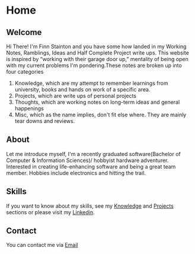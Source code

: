 # Home

## Welcome

Hi There! I'm Finn Stainton and you have some how landed in my Working Notes, Ramblings, Ideas and Half Complete Project write ups. This website is inspired by “working with their garage door up,” mentality of being open with my current problems I'm pondering.These notes are broken up into four categories

1. Knowledge, which are my attempt to remember learnings from university, books and hands on work of a specific area.
2. Projects, which are write ups of personal projects
3. Thoughts, which are working notes on long-term ideas and general happenings
4. Misc, which as the name implies, don't fit else where. They are mainly tear downs and reviews.

## About

Let me introduce myself, I'm a recently graduated software(Bachelor of Computer & Information Sciences)/ hobbyist hardware adventurer. Interested in creating life-enhancing software and being a great team member. Hobbies include electronics and hitting the trail.

## Skills

If you want to know about my skills, see my [Knowledge](https://finnstainton.github.io/knowledge) and [Projects](https://finnstainton.github.io/projects) sections or please visit my [Linkedin](https://www.linkedin.com/in/finn-stainton-202525214).

## Contact

You can contact me via [Email](mailto://finnstainton@gmail.com)